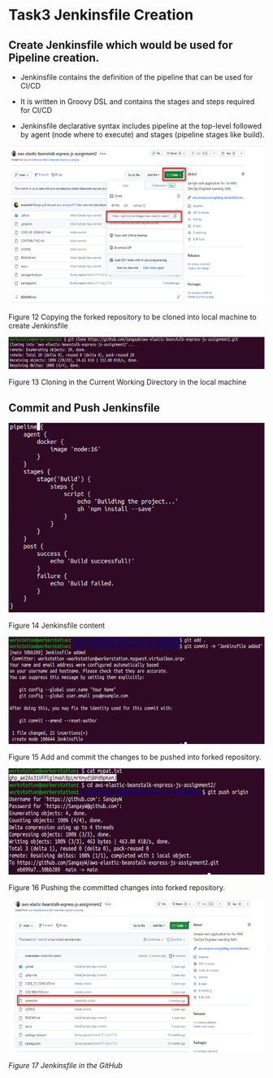 # Task3 Jenkinsfile Creation

## Create Jenkinsfile which would be used for Pipeline creation.

- Jenkinsfile contains the definition of the pipeline that can be used
  for CI/CD

- It is written in Groovy DSL and contains the stages and steps required
  for CI/CD

- Jenkinsfile declarative syntax includes pipeline at the top-level
  followed by agent (node where to execute) and stages (pipeline stages
  like build).

<img src="./media_dir/media/image1.png"
style="width:6.26806in;height:3.2375in"
alt="A screenshot of a computer Description automatically generated" />

Figure 12 Copying the forked repository to be cloned into local machine
to create Jenkinsfile

<img src="./media_dir/media/image2.png"
style="width:6.26806in;height:0.66181in" />

Figure 13 Cloning in the Current Working Directory in the local machine

## Commit and Push Jenkinsfile

<img src="./media_dir/media/image3.png"
style="width:5.27805in;height:3.88214in"
alt="A computer screen shot of white text Description automatically generated" />

Figure 14 Jenkinsfile content

<img src="./media_dir/media/image4.png"
style="width:6.26806in;height:2.20278in"
alt="A computer screen shot of a computer error Description automatically generated" />

Figure 15 Add and commit the changes to be pushed into forked
repository.

<img src="./media_dir/media/image5.png"
style="width:6.26806in;height:2.17708in"
alt="A computer screen shot of a program Description automatically generated" />

Figure 16 Pushing the committed changes into forked repository.

<img src="./media_dir/media/image6.png"
style="width:6.26806in;height:3.14375in"
alt="A screenshot of a computer Description automatically generated" />

*Figure 17 Jenkinsfile in the GitHub*
